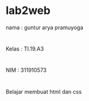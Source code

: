 # lab2web
nama  : guntur arya pramuyoga
#
Kelas : TI.19.A3
#
NIM   : 311910573
#
Belajar membuat html dan css

